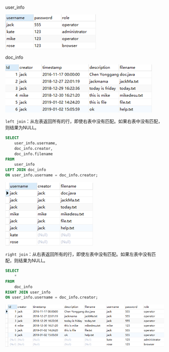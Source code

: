 user_info

![user_info](../_images/image-20200108172906.png)

doc_info

![20200108172914](../_images/image-20200108172914.png)



`left join`：从左表返回所有的行，即使右表中没有匹配。如果右表中没有匹配，则结果为NULL。

```sql
SELECT
	user_info.username,
	doc_info.creator,
	doc_info.filename
FROM
	user_info
LEFT JOIN doc_info
ON user_info.username = doc_info.creator;
```

![20200108172929](../_images/image-20200108172929.png)



`right join`：从右表返回所有的行，即使左表中没有匹配。如果左表中没有匹配，则结果为NULL。

```sql
SELECT
	* 
FROM
	doc_info
RIGHT JOIN user_info
ON user_info.username = doc_info.creator;
```

![20200108172939](../_images/image-20200108172939.png)
